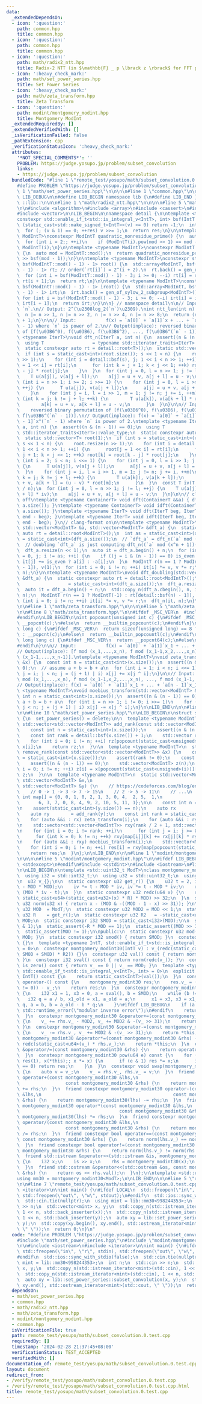 ```yaml
---
data:
  _extendedDependsOn:
  - icon: ':question:'
    path: common.hpp
    title: common.hpp
  - icon: ':question:'
    path: common.hpp
    title: common.hpp
  - icon: ':question:'
    path: math/radix2_ntt.hpp
    title: Radix-2 NTT (in $\mathbb{F} _ p \lbrack z \rbrack$ for FFT prime $p$)
  - icon: ':heavy_check_mark:'
    path: math/set_power_series.hpp
    title: Set Power Series
  - icon: ':heavy_check_mark:'
    path: math/zeta_transform.hpp
    title: Zeta Transform
  - icon: ':question:'
    path: modint/montgomery_modint.hpp
    title: Montgomery ModInt
  _extendedRequiredBy: []
  _extendedVerifiedWith: []
  _isVerificationFailed: false
  _pathExtension: cpp
  _verificationStatusIcon: ':heavy_check_mark:'
  attributes:
    '*NOT_SPECIAL_COMMENTS*': ''
    PROBLEM: https://judge.yosupo.jp/problem/subset_convolution
    links:
    - https://judge.yosupo.jp/problem/subset_convolution
  bundledCode: "#line 1 \"remote_test/yosupo/math/subset_convolution.0.test.cpp\"\n\
    #define PROBLEM \"https://judge.yosupo.jp/problem/subset_convolution\"\n\n#line\
    \ 1 \"math/set_power_series.hpp\"\n\n\n\n#line 1 \"common.hpp\"\n\n\n\n#define\
    \ LIB_DEBUG\n\n#define LIB_BEGIN namespace lib {\n#define LIB_END }\n#define LIB\
    \ ::lib::\n\n\n#line 1 \"math/radix2_ntt.hpp\"\n\n\n\n#line 5 \"math/radix2_ntt.hpp\"\
    \n\n#include <algorithm>\n#include <array>\n#include <cassert>\n#include <type_traits>\n\
    #include <vector>\n\nLIB_BEGIN\n\nnamespace detail {\n\ntemplate <typename IntT>\n\
    constexpr std::enable_if_t<std::is_integral_v<IntT>, int> bsf(IntT v) {\n  if\
    \ (static_cast<std::make_signed_t<IntT>>(v) <= 0) return -1;\n  int res = 0;\n\
    \  for (; (v & 1) == 0; ++res) v >>= 1;\n  return res;\n}\n\ntemplate <typename\
    \ ModIntT>\nconstexpr ModIntT quadratic_nonresidue_prime() {\n  auto mod = ModIntT::mod();\n\
    \  for (int i = 2;; ++i)\n    if (ModIntT(i).pow(mod >> 1) == mod - 1) return\
    \ ModIntT(i);\n}\n\ntemplate <typename ModIntT>\nconstexpr ModIntT gen_of_sylow_2_subgroup()\
    \ {\n  auto mod = ModIntT::mod();\n  return quadratic_nonresidue_prime<ModIntT>().pow(mod\
    \ >> bsf(mod - 1));\n}\n\ntemplate <typename ModIntT>\nconstexpr std::array<ModIntT,\
    \ bsf(ModIntT::mod() - 1) - 1> root() {\n  std::array<ModIntT, bsf(ModIntT::mod()\
    \ - 1) - 1> rt; // order(`rt[i]`) = 2^(i + 2).\n  rt.back() = gen_of_sylow_2_subgroup<ModIntT>();\n\
    \  for (int i = bsf(ModIntT::mod() - 1) - 3; i >= 0; --i) rt[i] = rt[i + 1] *\
    \ rt[i + 1];\n  return rt;\n}\n\ntemplate <typename ModIntT>\nconstexpr std::array<ModIntT,\
    \ bsf(ModIntT::mod() - 1) - 1> iroot() {\n  std::array<ModIntT, bsf(ModIntT::mod()\
    \ - 1) - 1> irt;\n  irt.back() = gen_of_sylow_2_subgroup<ModIntT>().inv();\n \
    \ for (int i = bsf(ModIntT::mod() - 1) - 3; i >= 0; --i) irt[i] = irt[i + 1] *\
    \ irt[i + 1];\n  return irt;\n}\n\n} // namespace detail\n\n// Input:  integer\
    \ `n`.\n// Output: 2^(\u2308log_2(`n`)\u2309).\nint ntt_len(int n) {\n  --n;\n\
    \  n |= n >> 1, n |= n >> 2, n |= n >> 4, n |= n >> 8;\n  return (n | n >> 16)\
    \ + 1;\n}\n\n// Input:           f(x) = `a[0]` + `a[1]`x + ... + `a[n - 1]`x^(`n`\
    \ - 1) where `n` is power of 2.\n// Output(inplace): reversed binary permutation\
    \ of [f(\u03B6^0), f(\u03B6), f(\u03B6^2), ..., f(\u03B6^(`n` - 1))].\ntemplate\
    \ <typename IterT>\nvoid dft_n(IterT a, int n) {\n  assert((n & (n - 1)) == 0);\n\
    \  using T                  = typename std::iterator_traits<IterT>::value_type;\n\
    \  static constexpr auto rt = detail::root<T>();\n  static std::vector<T> root(1);\n\
    \  if (int s = static_cast<int>(root.size()); s << 1 < n) {\n    root.resize(n\
    \ >> 1);\n    for (int i = detail::bsf(s), j; 1 << i < n >> 1; ++i) {\n      root[j\
    \ = 1 << i] = rt[i];\n      for (int k = j + 1; k < j << 1; ++k) root[k] = root[k\
    \ - j] * root[j];\n    }\n  }\n  for (int j = 0, l = n >> 1; j != l; ++j) {\n\
    \    T u(a[j]), v(a[j + l]);\n    a[j] = u + v, a[j + l] = u - v;\n  }\n  for\
    \ (int i = n >> 1; i >= 2; i >>= 1) {\n    for (int j = 0, l = i >> 1; j != l;\
    \ ++j) {\n      T u(a[j]), v(a[j + l]);\n      a[j] = u + v, a[j + l] = u - v;\n\
    \    }\n    for (int j = i, l = i >> 1, m = 1; j != n; j += i, ++m)\n      for\
    \ (int k = j; k != j + l; ++k) {\n        T u(a[k]), v(a[k + l] * root[m]);\n\
    \        a[k] = u + v, a[k + l] = u - v;\n      }\n  }\n}\n\n// Input:       \
    \    reversed binary permutation of [f(\u03B6^0), f(\u03B6), f(\u03B6^2), ...,\
    \ f(\u03B6^(`n` - 1))].\n// Output(inplace): f(x) = `a[0]` + `a[1]`x + ... + `a[n\
    \ - 1]`x^(`n` - 1) where `n` is power of 2.\ntemplate <typename IterT>\nvoid idft_n(IterT\
    \ a, int n) {\n  assert((n & (n - 1)) == 0);\n  using T                  = typename\
    \ std::iterator_traits<IterT>::value_type;\n  static constexpr auto rt = detail::iroot<T>();\n\
    \  static std::vector<T> root(1);\n  if (int s = static_cast<int>(root.size());\
    \ s << 1 < n) {\n    root.resize(n >> 1);\n    for (int i = detail::bsf(s), j;\
    \ 1 << i < n >> 1; ++i) {\n      root[j = 1 << i] = rt[i];\n      for (int k =\
    \ j + 1; k < j << 1; ++k) root[k] = root[k - j] * root[j];\n    }\n  }\n  for\
    \ (int i = 2; i < n; i <<= 1) {\n    for (int j = 0, l = i >> 1; j != l; ++j)\
    \ {\n      T u(a[j]), v(a[j + l]);\n      a[j] = u + v, a[j + l] = u - v;\n  \
    \  }\n    for (int j = i, l = i >> 1, m = 1; j != n; j += i, ++m)\n      for (int\
    \ k = j; k != j + l; ++k) {\n        T u(a[k]), v(a[k + l]);\n        a[k] = u\
    \ + v, a[k + l] = (u - v) * root[m];\n      }\n  }\n  const T iv(T::mod() - T::mod()\
    \ / n);\n  for (int j = 0, l = n >> 1; j != l; ++j) {\n    T u(a[j] * iv), v(a[j\
    \ + l] * iv);\n    a[j] = u + v, a[j + l] = u - v;\n  }\n}\n\n// clang-format\
    \ off\ntemplate <typename ContainerT> void dft(ContainerT &&a) { dft_n(a.begin(),\
    \ a.size()); }\ntemplate <typename ContainerT> void idft(ContainerT &&a) { idft_n(a.begin(),\
    \ a.size()); }\ntemplate <typename IterT> void dft(IterT beg, IterT end) { dft_n(beg,\
    \ end - beg); }\ntemplate <typename IterT> void idft(IterT beg, IterT end) { idft_n(beg,\
    \ end - beg); }\n// clang-format on\n\ntemplate <typename ModIntT>\nvoid dft_doubling(const\
    \ std::vector<ModIntT> &a, std::vector<ModIntT> &dft_a) {\n  static constexpr\
    \ auto rt = detail::root<ModIntT>();\n  int as = static_cast<int>(a.size()), n\
    \ = static_cast<int>(dft_a.size());\n  // `dft_a` = dft_n(`a` mod (x^n - 1))\n\
    \  // doubling `dft_a` is just computing dft_n((`a` mod (x^n + 1))(\u03B6^(2n))).\n\
    \  dft_a.resize(n << 1);\n  auto it = dft_a.begin() + n;\n  for (int i = 0, is_even\
    \ = 0, j; i != as; ++i) {\n    if ((j = i & (n - 1)) == 0) is_even ^= 1;\n   \
    \ it[j] += is_even ? a[i] : -a[i];\n  }\n  ModIntT r(n == 1 ? ModIntT(-1) : rt[detail::bsf(n)\
    \ - 1]), v(1);\n  for (int i = 0; i != n; ++i) it[i] *= v, v *= r;\n  dft_n(it,\
    \ n);\n}\n\ntemplate <typename ModIntT>\nvoid dft_doubling(std::vector<ModIntT>\
    \ &dft_a) {\n  static constexpr auto rt = detail::root<ModIntT>();\n  int n  \
    \                  = static_cast<int>(dft_a.size());\n  dft_a.resize(n << 1);\n\
    \  auto it = dft_a.begin() + n;\n  std::copy_n(dft_a.cbegin(), n, it);\n  idft_n(it,\
    \ n);\n  ModIntT r(n == 1 ? ModIntT(-1) : rt[detail::bsf(n) - 1]), v(1);\n  for\
    \ (int i = 0; i != n; ++i) it[i] *= v, v *= r;\n  dft_n(it, n);\n}\n\nLIB_END\n\
    \n\n#line 1 \"math/zeta_transform.hpp\"\n\n\n\n#line 5 \"math/zeta_transform.hpp\"\
    \n\n#line 8 \"math/zeta_transform.hpp\"\n\n#ifdef _MSC_VER\n  #include <intrin.h>\n\
    #endif\n\nLIB_BEGIN\n\nint popcount(unsigned int c) {\n#ifdef _MSC_VER\n  return\
    \ __popcnt(c);\n#else\n  return __builtin_popcount(c);\n#endif\n}\n\nint popcount(unsigned\
    \ long c) {\n#ifdef _MSC_VER\n  return sizeof(unsigned long) == 8 ? __popcnt64(c)\
    \ : __popcnt(c);\n#else\n  return __builtin_popcountl(c);\n#endif\n}\n\nint popcount(unsigned\
    \ long long c) {\n#ifdef _MSC_VER\n  return __popcnt64(c);\n#else\n  return __builtin_popcountll(c);\n\
    #endif\n}\n\n// Input:           f(x) = `a[0]` + `a[1]`x_1 + ... + `a[n - 1]`x_1...x_n.\n\
    // Output(inplace): [f mod (x_1,...,x_n), f mod (x_1-1,x_2,...,x_n), ..., f mod\
    \ (x_1-1,...,x_n-1)].\ntemplate <typename ModIntT>\nvoid zeta_transform(std::vector<ModIntT>\
    \ &x) {\n  const int n = static_cast<int>(x.size());\n  assert((n & (n - 1)) ==\
    \ 0);\n  // assume a + b = b + a\n  for (int i = 1; i < n; i <<= 1)\n    for (int\
    \ j = i; j < n; j = (j + 1) | i) x[j] += x[j ^ i];\n}\n\n// Input:           [f\
    \ mod (x_1,...,x_n), f mod (x_1-1,x_2,...,x_n), ..., f mod (x_1-1,...,x_n-1)].\n\
    // Output(inplace): f(x) = `a[0]` + `a[1]`x_1 + ... + `a[n - 1]`x_1...x_n.\ntemplate\
    \ <typename ModIntT>\nvoid moebius_transform(std::vector<ModIntT> &x) {\n  const\
    \ int n = static_cast<int>(x.size());\n  assert((n & (n - 1)) == 0);\n  // assume\
    \ a + b = b + a\n  for (int i = n >> 1; i != 0; i >>= 1)\n    for (int j = i;\
    \ j < n; j = (j + 1) | i) x[j] -= x[j ^ i];\n}\n\nLIB_END\n\n\n#line 7 \"math/set_power_series.hpp\"\
    \n\n#line 10 \"math/set_power_series.hpp\"\n\nLIB_BEGIN\n\nstruct set_power_series\
    \ {\n  set_power_series() = delete;\n\n  template <typename ModIntT>\n  static\
    \ std::vector<std::vector<ModIntT>> add_rank(const std::vector<ModIntT> &x) {\n\
    \    const int n = static_cast<int>(x.size());\n    assert((n & (n - 1)) == 0);\n\
    \    const int rank = detail::bsf(x.size()) + 1;\n    std::vector rz(rank, std::vector<ModIntT>(x.size()));\n\
    \    for (int i = 0; i != n; ++i) rz[popcount(static_cast<unsigned>(i))][i] =\
    \ x[i];\n    return rz;\n  }\n\n  template <typename ModIntT>\n  static std::vector<ModIntT>\
    \ remove_rank(const std::vector<std::vector<ModIntT>> &x) {\n    const int rank\
    \ = static_cast<int>(x.size());\n    assert(rank != 0);\n    const int n = static_cast<int>(x.front().size());\n\
    \    assert((n & (n - 1)) == 0);\n    std::vector<ModIntT> z(n);\n    for (int\
    \ i = 0; i != n; ++i) z[i] = x[popcount(static_cast<unsigned>(i))][i];\n    return\
    \ z;\n  }\n\n  template <typename ModIntT>\n  static std::vector<ModIntT> subset_convolution(const\
    \ std::vector<ModIntT> &x,\n                                                 const\
    \ std::vector<ModIntT> &y) {\n    // https://codeforces.com/blog/entry/126418\n\
    \    // 0 -> 1 -> 3 -> 7 -> 15\n    // 2 -> 5 -> 11\n    // ...\n    static const\
    \ int map[] = {0, 0, 1, 0, 2, 1, 3, 0, 4,  2, 5,  1,\n                       \
    \       6, 3, 7, 0, 8, 4, 9, 2, 10, 5, 11, 1};\n\n    const int n = static_cast<int>(x.size());\n\
    \n    assert(static_cast<int>(y.size()) == n);\n    auto rx        = add_rank(x);\n\
    \    auto ry        = add_rank(y);\n    const int rank = static_cast<int>(rx.size());\n\
    \    for (auto &&i : rx) zeta_transform(i);\n    for (auto &&i : ry) zeta_transform(i);\n\
    \n    std::vector<std::vector<ModIntT>> rxy(rank / 2 + 1, std::vector<ModIntT>(x.size()));\n\
    \n    for (int i = 0; i != rank; ++i)\n      for (int j = i; j >= 0; --j)\n  \
    \      for (int k = 0; k != n; ++k) rxy[map[i]][k] += rx[j][k] * ry[i - j][k];\n\
    \n    for (auto &&i : rxy) moebius_transform(i);\n    std::vector<ModIntT> res(n);\n\
    \    for (int i = 0; i != n; ++i) res[i] = rxy[map[popcount(static_cast<unsigned>(i))]][i];\n\
    \    return res;\n  }\n};\n\nLIB_END\n\n\n#line 1 \"modint/montgomery_modint.hpp\"\
    \n\n\n\n#line 5 \"modint/montgomery_modint.hpp\"\n\n#ifdef LIB_DEBUG\n  #include\
    \ <stdexcept>\n#endif\n#include <cstdint>\n#include <iostream>\n#line 12 \"modint/montgomery_modint.hpp\"\
    \n\nLIB_BEGIN\n\ntemplate <std::uint32_t ModT>\nclass montgomery_modint30 {\n\
    \  using i32 = std::int32_t;\n  using u32 = std::uint32_t;\n  using u64 = std::uint64_t;\n\
    \n  u32 v_{};\n\n  static constexpr u32 get_r() {\n    u32 t = 2, iv = MOD * (t\
    \ - MOD * MOD);\n    iv *= t - MOD * iv, iv *= t - MOD * iv;\n    return iv *\
    \ (MOD * iv - t);\n  }\n  static constexpr u32 redc(u64 x) {\n    return (x +\
    \ static_cast<u64>(static_cast<u32>(x) * R) * MOD) >> 32;\n  }\n  static constexpr\
    \ u32 norm(u32 x) { return x - (MOD & -((MOD - 1 - x) >> 31)); }\n\n  static constexpr\
    \ u32 MOD  = ModT;\n  static constexpr u32 MOD2 = MOD << 1;\n  static constexpr\
    \ u32 R    = get_r();\n  static constexpr u32 R2   = -static_cast<u64>(MOD) %\
    \ MOD;\n  static constexpr i32 SMOD = static_cast<i32>(MOD);\n\n  static_assert(MOD\
    \ & 1);\n  static_assert(-R * MOD == 1);\n  static_assert((MOD >> 30) == 0);\n\
    \  static_assert(MOD != 1);\n\npublic:\n  static constexpr u32 mod() { return\
    \ MOD; }\n  static constexpr i32 smod() { return SMOD; }\n  constexpr montgomery_modint30()\
    \ {}\n  template <typename IntT, std::enable_if_t<std::is_integral_v<IntT>, int>\
    \ = 0>\n  constexpr montgomery_modint30(IntT v) : v_(redc(static_cast<u64>(v %\
    \ SMOD + SMOD) * R2)) {}\n  constexpr u32 val() const { return norm(redc(v_));\
    \ }\n  constexpr i32 sval() const { return norm(redc(v_)); }\n  constexpr bool\
    \ is_zero() const { return v_ == 0 || v_ == MOD; }\n  template <typename IntT,\
    \ std::enable_if_t<std::is_integral_v<IntT>, int> = 0>\n  explicit constexpr operator\
    \ IntT() const {\n    return static_cast<IntT>(val());\n  }\n  constexpr montgomery_modint30\
    \ operator-() const {\n    montgomery_modint30 res;\n    res.v_ = (MOD2 & -(v_\
    \ != 0)) - v_;\n    return res;\n  }\n  constexpr montgomery_modint30 inv() const\
    \ {\n    i32 x1 = 1, x3 = 0, a = sval(), b = SMOD;\n    while (b != 0) {\n   \
    \   i32 q = a / b, x1_old = x1, a_old = a;\n      x1 = x3, x3 = x1_old - x3 *\
    \ q, a = b, b = a_old - b * q;\n    }\n#ifdef LIB_DEBUG\n    if (a != 1) throw\
    \ std::runtime_error(\"modular inverse error\");\n#endif\n    return montgomery_modint30(x1);\n\
    \  }\n  constexpr montgomery_modint30 &operator+=(const montgomery_modint30 &rhs)\
    \ {\n    v_ += rhs.v_ - MOD2, v_ += MOD2 & -(v_ >> 31);\n    return *this;\n \
    \ }\n  constexpr montgomery_modint30 &operator-=(const montgomery_modint30 &rhs)\
    \ {\n    v_ -= rhs.v_, v_ += MOD2 & -(v_ >> 31);\n    return *this;\n  }\n  constexpr\
    \ montgomery_modint30 &operator*=(const montgomery_modint30 &rhs) {\n    v_ =\
    \ redc(static_cast<u64>(v_) * rhs.v_);\n    return *this;\n  }\n  constexpr montgomery_modint30\
    \ &operator/=(const montgomery_modint30 &rhs) {\n    return operator*=(rhs.inv());\n\
    \  }\n  constexpr montgomery_modint30 pow(u64 e) const {\n    for (montgomery_modint30\
    \ res(1), x(*this);; x *= x) {\n      if (e & 1) res *= x;\n      if ((e >>= 1)\
    \ == 0) return res;\n    }\n  }\n  constexpr void swap(montgomery_modint30 &rhs)\
    \ {\n    auto v = v_;\n    v_ = rhs.v_, rhs.v_ = v;\n  }\n  friend constexpr montgomery_modint30\
    \ operator+(const montgomery_modint30 &lhs,\n                                \
    \                 const montgomery_modint30 &rhs) {\n    return montgomery_modint30(lhs)\
    \ += rhs;\n  }\n  friend constexpr montgomery_modint30 operator-(const montgomery_modint30\
    \ &lhs,\n                                                 const montgomery_modint30\
    \ &rhs) {\n    return montgomery_modint30(lhs) -= rhs;\n  }\n  friend constexpr\
    \ montgomery_modint30 operator*(const montgomery_modint30 &lhs,\n            \
    \                                     const montgomery_modint30 &rhs) {\n    return\
    \ montgomery_modint30(lhs) *= rhs;\n  }\n  friend constexpr montgomery_modint30\
    \ operator/(const montgomery_modint30 &lhs,\n                                \
    \                 const montgomery_modint30 &rhs) {\n    return montgomery_modint30(lhs)\
    \ /= rhs;\n  }\n  friend constexpr bool operator==(const montgomery_modint30 &lhs,\
    \ const montgomery_modint30 &rhs) {\n    return norm(lhs.v_) == norm(rhs.v_);\n\
    \  }\n  friend constexpr bool operator!=(const montgomery_modint30 &lhs, const\
    \ montgomery_modint30 &rhs) {\n    return norm(lhs.v_) != norm(rhs.v_);\n  }\n\
    \  friend std::istream &operator>>(std::istream &is, montgomery_modint30 &rhs)\
    \ {\n    i32 x;\n    is >> x;\n    rhs = montgomery_modint30(x);\n    return is;\n\
    \  }\n  friend std::ostream &operator<<(std::ostream &os, const montgomery_modint30\
    \ &rhs) {\n    return os << rhs.val();\n  }\n};\n\ntemplate <std::uint32_t ModT>\n\
    using mm30 = montgomery_modint30<ModT>;\n\nLIB_END\n\n\n#line 5 \"remote_test/yosupo/math/subset_convolution.0.test.cpp\"\
    \n\n#line 7 \"remote_test/yosupo/math/subset_convolution.0.test.cpp\"\n#include\
    \ <iterator>\n\nint main() {\n#ifdef LOCAL\n  std::freopen(\"in\", \"r\", stdin),\
    \ std::freopen(\"out\", \"w\", stdout);\n#endif\n  std::ios::sync_with_stdio(false);\n\
    \  std::cin.tie(nullptr);\n  using mint = lib::mm30<998244353>;\n  int n;\n  std::cin\
    \ >> n;\n  std::vector<mint> x, y;\n  std::copy_n(std::istream_iterator<mint>(std::cin),\
    \ 1 << n, std::back_inserter(x));\n  std::copy_n(std::istream_iterator<mint>(std::cin),\
    \ 1 << n, std::back_inserter(y));\n  auto xy = lib::set_power_series::subset_convolution(x,\
    \ y);\n  std::copy(xy.begin(), xy.end(), std::ostream_iterator<mint>(std::cout,\
    \ \" \"));\n  return 0;\n}\n"
  code: "#define PROBLEM \"https://judge.yosupo.jp/problem/subset_convolution\"\n\n\
    #include \"math/set_power_series.hpp\"\n#include \"modint/montgomery_modint.hpp\"\
    \n\n#include <iostream>\n#include <iterator>\n\nint main() {\n#ifdef LOCAL\n \
    \ std::freopen(\"in\", \"r\", stdin), std::freopen(\"out\", \"w\", stdout);\n\
    #endif\n  std::ios::sync_with_stdio(false);\n  std::cin.tie(nullptr);\n  using\
    \ mint = lib::mm30<998244353>;\n  int n;\n  std::cin >> n;\n  std::vector<mint>\
    \ x, y;\n  std::copy_n(std::istream_iterator<mint>(std::cin), 1 << n, std::back_inserter(x));\n\
    \  std::copy_n(std::istream_iterator<mint>(std::cin), 1 << n, std::back_inserter(y));\n\
    \  auto xy = lib::set_power_series::subset_convolution(x, y);\n  std::copy(xy.begin(),\
    \ xy.end(), std::ostream_iterator<mint>(std::cout, \" \"));\n  return 0;\n}\n"
  dependsOn:
  - math/set_power_series.hpp
  - common.hpp
  - math/radix2_ntt.hpp
  - math/zeta_transform.hpp
  - modint/montgomery_modint.hpp
  - common.hpp
  isVerificationFile: true
  path: remote_test/yosupo/math/subset_convolution.0.test.cpp
  requiredBy: []
  timestamp: '2024-02-28 21:37:45+08:00'
  verificationStatus: TEST_ACCEPTED
  verifiedWith: []
documentation_of: remote_test/yosupo/math/subset_convolution.0.test.cpp
layout: document
redirect_from:
- /verify/remote_test/yosupo/math/subset_convolution.0.test.cpp
- /verify/remote_test/yosupo/math/subset_convolution.0.test.cpp.html
title: remote_test/yosupo/math/subset_convolution.0.test.cpp
---
```


